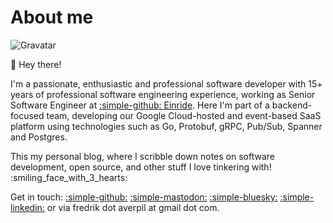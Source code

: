 # About me

![Gravatar](https://gravatar.com/userimage/312137/7bfb2e6aadb93ec761f74c89e32c47b4.jpeg?size=512)

<!--
![LinkedIn photo](https://media.licdn.com/dms/image/v2/D4D03AQGt1R7gsUR8Cw/profile-displayphoto-shrink_800_800/profile-displayphoto-shrink_800_800/0/1700822289629?e=1735171200&v=beta&t=GKqs7RPXMK2gAodPuzC46DA-AQwAdsgcpDnxUAV-eFA){ loading=lazy }
![GitHub avatar](https://github.com/fredrikaverpil.png){ loading=lazy }
-->

:wave: Hey there!

I'm a passionate, enthusiastic and professional software developer with 15+
years of professional software engineering experience, working as Senior
Software Engineer at [:simple-github: Einride](https://github.com/einride). Here
I'm part of a backend-focused team, developing our Google Cloud-hosted and
event-based SaaS platform using technologies such as Go, Protobuf, gRPC,
Pub/Sub, Spanner and Postgres.

This my personal blog, where I scribble down notes on software development, open
source, and other stuff I love tinkering with! :smiling_face_with_3_hearts:

Get in touch: [:simple-github:](https://github.com/fredrikaverpil)
[:simple-mastodon:](https://fosstodon.org/@fredrikaverpil)
[:simple-bluesky:](https://bsky.app/profile/fredrikaverpil.github.io)
[:simple-linkedin:](https://www.linkedin.com/in/fredrik/) or via fredrik dot
averpil at gmail dot com.
